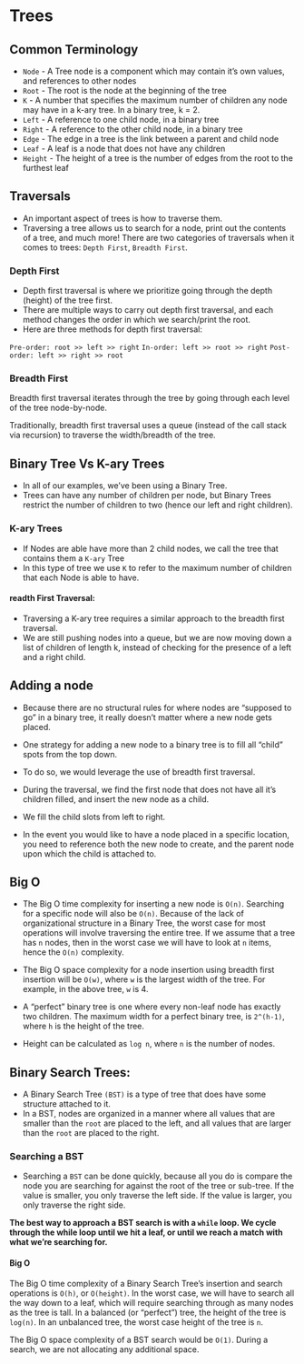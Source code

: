 # **Trees**

## Common Terminology

- `Node` - A Tree node is a component which may contain it’s own values, and references to other nodes
- `Root` - The root is the node at the beginning of the tree
- `K` - A number that specifies the maximum number of children any node may have in a k-ary tree. In a binary tree, k = 2.
- `Left` - A reference to one child node, in a binary tree
- `Right` - A reference to the other child node, in a binary tree
- `Edge` - The edge in a tree is the link between a parent and child node
- `Leaf` - A leaf is a node that does not have any children
- `Height` - The height of a tree is the number of edges from the root to the furthest leaf

## Traversals

- An important aspect of trees is how to traverse them.
- Traversing a tree allows us to search for a node, print out the contents of a tree, and much more! There are two categories of traversals when it comes to trees: `Depth First`, `Breadth First`.

### Depth First

- Depth first traversal is where we prioritize going through the depth (height) of the tree first.
- There are multiple ways to carry out depth first traversal, and each method changes the order in which we search/print the root.
- Here are three methods for depth first traversal:

`Pre-order: root >> left >> right`
`In-order: left >> root >> right`
`Post-order: left >> right >> root`

### Breadth First

Breadth first traversal iterates through the tree by going through each level of the tree node-by-node.

Traditionally, breadth first traversal uses a queue (instead of the call stack via recursion) to traverse the width/breadth of the tree.


## Binary Tree Vs K-ary Trees

- In all of our examples, we’ve been using a Binary Tree.
- Trees can have any number of children per node, but Binary Trees restrict the number of children to two (hence our left and right children).

### K-ary Trees

- If Nodes are able have more than 2 child nodes, we call the tree that contains them a `K-ary` Tree
- In this type of tree we use `K` to refer to the maximum number of children that each Node is able to have.

#### readth First Traversal:

- Traversing a K-ary tree requires a similar approach to the breadth first traversal.
- We are still pushing nodes into a queue, but we are now moving down a list of children of length k, instead of checking for the presence of a left and a right child.

## Adding a node

- Because there are no structural rules for where nodes are “supposed to go” in a binary tree, it really doesn’t matter where a new node gets placed.

- One strategy for adding a new node to a binary tree is to fill all “child” spots from the top down.
- To do so, we would leverage the use of breadth first traversal.
- During the traversal, we find the first node that does not have all it’s children filled, and insert the new node as a child.
- We fill the child slots from left to right.

* In the event you would like to have a node placed in a specific location, you need to reference both the new node to create, and the parent node upon which the child is attached to.

## Big O

- The Big O time complexity for inserting a new node is `O(n)`. Searching for a specific node will also be `O(n)`. Because of the lack of organizational structure in a Binary Tree, the worst case for most operations will involve traversing the entire tree. If we assume that a tree has `n` nodes, then in the worst case we will have to look at `n` items, hence the `O(n)` complexity.

- The Big O space complexity for a node insertion using breadth first insertion will be `O(w)`, where `w` is the largest width of the tree. For example, in the above tree, `w` is 4.

- A “perfect” binary tree is one where every non-leaf node has exactly two children. The maximum width for a perfect binary tree, is `2^(h-1)`, where `h` is the height of the tree.

- Height can be calculated as `log n`, where `n` is the number of nodes.

## Binary Search Trees:

- A Binary Search Tree `(BST)` is a type of tree that does have some structure attached to it.
- In a BST, nodes are organized in a manner where all values that are smaller than the `root` are placed to the left, and all values that are larger than the `root` are placed to the right.

### Searching a BST

- Searching a `BST` can be done quickly, because all you do is compare the node you are searching for against the root of the tree or sub-tree. If the value is smaller, you only traverse the left side. If the value is larger, you only traverse the right side.

**The best way to approach a BST search is with a `while` loop. We cycle through the while loop until we hit a leaf, or until we reach a match with what we’re searching for.**

#### Big O

The Big O time complexity of a Binary Search Tree’s insertion and search operations is `O(h)`, or `O(height)`. In the worst case, we will have to search all the way down to a leaf, which will require searching through as many nodes as the tree is tall. In a balanced (or “perfect”) tree, the height of the tree is `log(n)`. In an unbalanced tree, the worst case height of the tree is `n`.

The Big O space complexity of a BST search would be `O(1)`. During a search, we are not allocating any additional space.